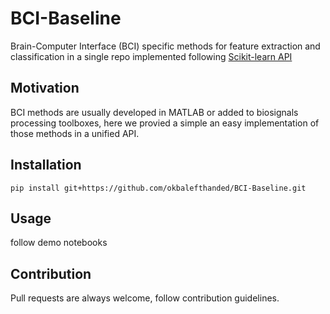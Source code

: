 # BCI-Baseline

Brain-Computer Interface (BCI) specific methods for feature extraction and classification in a single repo implemented following  [Scikit-learn API](https://scikit-learn.org/stable/modules/classes.html)

## Motivation

BCI methods are usually developed in MATLAB or added to biosignals processing toolboxes, here we provied a simple an easy implementation of those methods in a unified API.


## Installation

```
pip install git+https://github.com/okbalefthanded/BCI-Baseline.git
```

## Usage

follow demo notebooks 

## Contribution

Pull requests are always welcome, follow contribution guidelines. 
